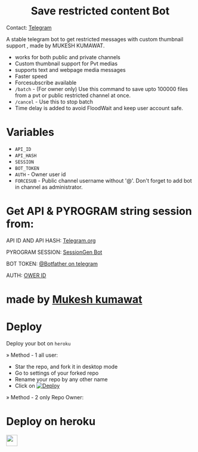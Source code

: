 <h1 align="center">
  <b>Save restricted content Bot</b>
</h1> 

Contact: [Telegram](https://telegram.me/mukesh_k_017)

A stable telegram bot to get restricted messages with custom thumbnail support , made by MUKESH KUMAWAT. 

- works for both public and private channels
- Custom thumbnail support for Pvt medias
- supports text and webpage media messages
- Faster speed
- Forcesubscribe available 
- `/batch` - (For owner only) Use this command to save upto 100000 files from a pvt or public restricted channel at once.
- `/cancel` -  Use this to stop batch
- Time delay is added to avoid FloodWait and keep user account safe. 

# Variables

- `API_ID`
- `API_HASH`
- `SESSION`
- `BOT_TOKEN` 
- `AUTH` - Owner user id
- `FORCESUB` - Public channel username without '@'. Don't forget to add bot in channel as administrator. 

# Get API & PYROGRAM string session from:
 
API ID AND API HASH: [Telegram.org](https://my.telegram.org/auth)

PYROGRAM SESSION: [SessionGen Bot](https://telegram.me/String_SessionRobot) 

BOT TOKEN: [@Botfather on telegram](https://telegram.me/BotFather)

AUTH: [OWER ID](https://telegram.me/useridinfobot)

# made by [Mukesh kumawat](https://telegram.me/mukesh_k_017) 

# Deploy

Deploy your bot on `heroku`

» Method - 1 all user:
- Star the repo, and fork it in desktop mode
- Go to settings of your forked repo
- Rename your repo by any other name
- Click on  [![Deploy](https://www.herokucdn.com/deploy/button.svg)](https://heroku.com/deploy)

 » Method - 2 only Repo Owner:
 
# Deploy on heroku


<a href="https://dashboard.heroku.com/new?template=https://github.com/ save_restricted_bot">
     <img height="30px" src="https://img.shields.io/badge/Deploy%20To%20Heroku-blueviolet?style=for-the-badge&logo=heroku">
  </a>

